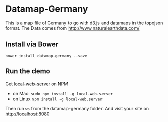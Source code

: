 # Datamap-Germany
This is a map file of Germany to go with d3.js and datamaps in the topojson format. The Data comes from http://www.naturalearthdata.com/
## Install via Bower
    bower install datamap-germany --save

## Run the demo
Get [local-web-server](https://www.npmjs.com/package/local-web-server) on NPM
* on Mac:
    `sudo npm install -g local-web.server`
* on Linux
    `npm install -g local-web.server`

Then run `ws` from the datamap-germany folder. And visit your site on [http://localhost:8080](http://localhost:8080)
